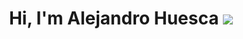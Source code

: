 <h1 align="center">Hi, I'm Alejandro Huesca <img src="https://media3.giphy.com/media/v1.Y2lkPTc5MGI3NjExbXdlN2oxNjNma2N3eGV4aGc5cnQ4bTV3eWFxdnJxaHZhNThoNm9xMCZlcD12MV9pbnRlcm5hbF9naWZfYnlfaWQmY3Q9cw/8rWn07iZuipP4IU5k6/giphy.gif" width "35"> </h1>
<!--
**PeinSoR/PeinSoR** is a ✨ _special_ ✨ repository because its `README.md` (this file) appears on your GitHub profile.

Here are some ideas to get you started:

- 🔭 I’m currently working on ...
- 🌱 I’m currently learning ...
- 👯 I’m looking to collaborate on ...
- 🤔 I’m looking for help with ...
- 💬 Ask me about ...
- 📫 How to reach me: ...
- 😄 Pronouns: ...
- ⚡ Fun fact: ...
-->

